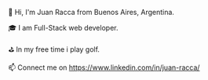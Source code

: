 👋 Hi, I'm Juan Racca from Buenos Aires, Argentina.

🎓 I am Full-Stack web developer.

⛳️ In my free time i play golf.

📫 Connect me on https://www.linkedin.com/in/juan-racca/

